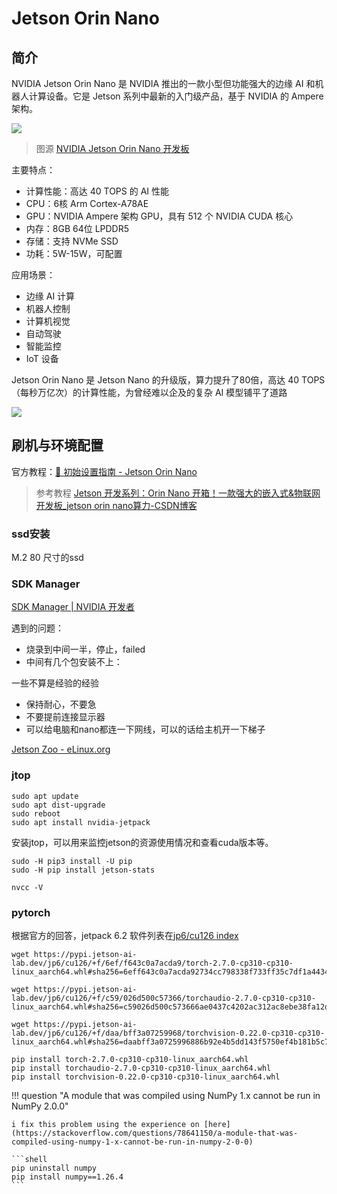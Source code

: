 # Jetson Orin Nano 


## 简介

NVIDIA Jetson Orin Nano 是 NVIDIA 推出的一款小型但功能强大的边缘 AI 和机器人计算设备。它是 Jetson 系列中最新的入门级产品，基于 NVIDIA 的 Ampere 架构。

![](https://philfan-pic.oss-cn-beijing.aliyuncs.com/web_pic/Robotics_______assets__JetsonNano.assets__20250318091806079.webp)
> 图源 [NVIDIA Jetson Orin Nano 开发板](https://developer.nvidia.com/embedded/jetson-orin-nano-developer-kit)

主要特点：
- 计算性能：高达 40 TOPS 的 AI 性能
- CPU：6核 Arm Cortex-A78AE
- GPU：NVIDIA Ampere 架构 GPU，具有 512 个 NVIDIA CUDA 核心
- 内存：8GB 64位 LPDDR5
- 存储：支持 NVMe SSD
- 功耗：5W-15W，可配置

应用场景：
- 边缘 AI 计算
- 机器人控制
- 计算机视觉
- 自动驾驶
- 智能监控
- IoT 设备

Jetson Orin Nano 是 Jetson Nano 的升级版，算力提升了80倍，高达 40 TOPS（每秒万亿次）的计算性能，为曾经难以企及的复杂 AI 模型铺平了道路

![](https://philfan-pic.oss-cn-beijing.aliyuncs.com/web_pic/Robotics_______assets__JetsonNano.assets__20250318091411215.webp)

## 刷机与环境配置

官方教程：[🚀 初始设置指南 - Jetson Orin Nano](https://www.jetson-ai-lab.com/initial_setup_jon.html)

> 参考教程
> [Jetson 开发系列：Orin Nano 开箱！一款强大的嵌入式&物联网开发板\_jetson orin nano算力-CSDN博客](https://blog.csdn.net/u010522887/article/details/142677847)


### ssd安装

M.2 80 尺寸的ssd

### SDK Manager
[SDK Manager | NVIDIA 开发者](https://developer.nvidia.cn/sdk-manager)


遇到的问题：

- 烧录到中间一半，停止，failed
- 中间有几个包安装不上：

一些不算是经验的经验

- 保持耐心，不要急
- 不要提前连接显示器
- 可以给电脑和nano都连一下网线，可以的话给主机开一下梯子


[Jetson Zoo - eLinux.org](https://elinux.org/Jetson_Zoo)


### jtop

```shell title="jetpack jtop installment"
sudo apt update
sudo apt dist-upgrade
sudo reboot
sudo apt install nvidia-jetpack
```


安装jtop，可以用来监控jetson的资源使用情况和查看cuda版本等。

```shell title="jtop usage"
sudo -H pip3 install -U pip
sudo -H pip install jetson-stats
```


```shell title="验证"
nvcc -V
```

### pytorch




根据官方的回答，jetpack 6.2 软件列表在[jp6/cu126 index](https://pypi.jetson-ai-lab.dev/jp6/cu126)


```shell title="安装pytorch"
wget https://pypi.jetson-ai-lab.dev/jp6/cu126/+f/6ef/f643c0a7acda9/torch-2.7.0-cp310-cp310-linux_aarch64.whl#sha256=6eff643c0a7acda92734cc798338f733ff35c7df1a4434576f5ff7c66fc97319
```

```shell title="安装torchaudio"
wget https://pypi.jetson-ai-lab.dev/jp6/cu126/+f/c59/026d500c57366/torchaudio-2.7.0-cp310-cp310-linux_aarch64.whl#sha256=c59026d500c573666ae0437c4202ac312ac8ebe38fa12dbb37250a07c1e826f9
```

```shell title="安装torchvision"
wget https://pypi.jetson-ai-lab.dev/jp6/cu126/+f/daa/bff3a07259968/torchvision-0.22.0-cp310-cp310-linux_aarch64.whl#sha256=daabff3a0725996886b92e4b5dd143f5750ef4b181b5c7d01371a9185e8f0402
```

```shell title="安装"
pip install torch-2.7.0-cp310-cp310-linux_aarch64.whl
pip install torchaudio-2.7.0-cp310-cp310-linux_aarch64.whl
pip install torchvision-0.22.0-cp310-cp310-linux_aarch64.whl
```




!!! question "A module that was compiled using NumPy 1.x cannot be run in NumPy 2.0.0"

    i fix this problem using the experience on [here](https://stackoverflow.com/questions/78641150/a-module-that-was-compiled-using-numpy-1-x-cannot-be-run-in-numpy-2-0-0)

    ```shell
    pip uninstall numpy
    pip install numpy==1.26.4
    ```



